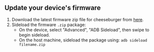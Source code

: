 ## Update your device's firmware

1. Download the latest firmware zip file for cheeseburger from [here](https://sourceforge.net/projects/cheeseburgerdumplings/files/16.0/cheeseburger/firmware/).
3. Sideload the firmware `.zip` package:
    * On the device, select "Advanced", "ADB Sideload", then swipe to begin sideload.
    * On the host machine, sideload the package using: `adb sideload filename.zip`
